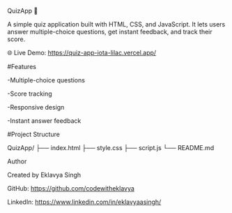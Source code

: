 QuizApp 🎯

A simple quiz application built with HTML, CSS, and JavaScript. It lets users answer multiple-choice questions, get instant feedback, and track their score.

🌐 Live Demo: https://quiz-app-iota-lilac.vercel.app/

#Features

-Multiple-choice questions

-Score tracking

-Responsive design

-Instant answer feedback

#Project Structure

QuizApp/
├── index.html
├── style.css
├── script.js
└── README.md

Author

Created by Eklavya Singh

GitHub: https://github.com/codewitheklavya

LinkedIn: https://www.linkedin.com/in/eklavyaasingh/
